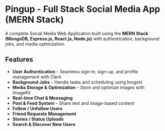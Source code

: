 
# Pingup - Full Stack Social Media App (MERN Stack)

A complete Social Media Web Application built using the **MERN Stack (MongoDB, Express.js, React.js, Node.js)** with authentication, background jobs, and media optimization. 


##  Features

-  **User Authentication** – Seamless sign-in, sign-up, and profile management with Clerk  
-  **Background Jobs** – Handle tasks and scheduling using Inngest  
- **Media Storage & Optimization** – Store and optimize images with ImageKit  
-  **Real-time Chat & Messaging**  
-  **Post & Feed System** – Share text and image-based content  
-  **Follow / Unfollow Users**  
-  **Friend Requests Management**  
- **Stories / Status Uploads**  
-  **Search & Discover New Users**  
